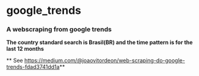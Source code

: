 # google_trends
### A webscraping from google trends

**The country standard search is Brasil(BR) and the time pattern is for the last 12 months**

** See https://medium.com/@joaovitordeon/web-scraping-do-google-trends-fdad3741dd1a**
